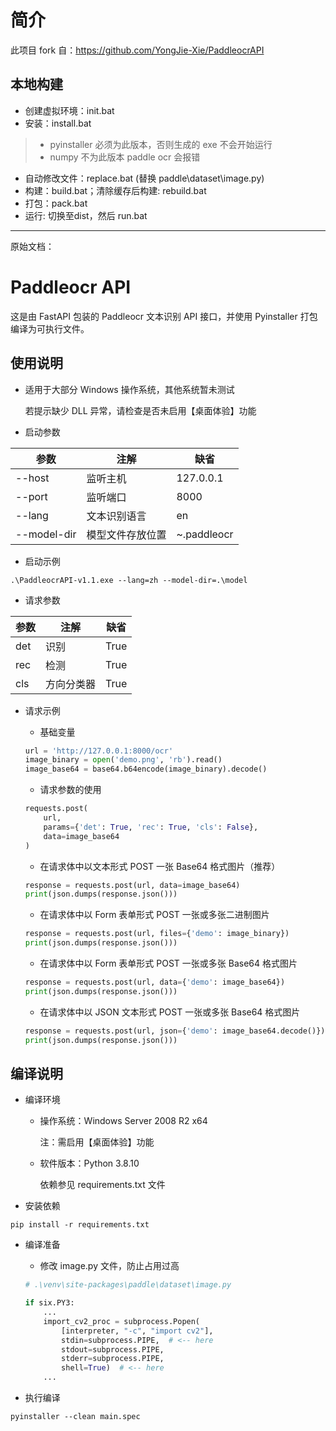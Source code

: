 # 简介
此项目 fork 自：https://github.com/YongJie-Xie/PaddleocrAPI

## 本地构建

- 创建虚拟环境：init.bat
- 安装：install.bat 
> - pyinstaller 必须为此版本，否则生成的 exe 不会开始运行
> - numpy 不为此版本 paddle ocr 会报错
- 自动修改文件：replace.bat (替换 paddle\dataset\image.py)
- 构建：build.bat；清除缓存后构建: rebuild.bat
- 打包：pack.bat
- 运行: 切换至dist，然后 run.bat
---

原始文档：

# Paddleocr API

这是由 FastAPI 包装的 Paddleocr 文本识别 API 接口，并使用 Pyinstaller 打包编译为可执行文件。

## 使用说明

- 适用于大部分 Windows 操作系统，其他系统暂未测试

  若提示缺少 DLL 异常，请检查是否未启用【桌面体验】功能

- 启动参数

| 参数          | 注解       | 缺省           |
|-------------|----------|--------------|
| --host      | 监听主机     | 127.0.0.1    |
| --port      | 监听端口     | 8000         |
| --lang      | 文本识别语言   | en           |
| --model-dir | 模型文件存放位置 | ~\.paddleocr |

- 启动示例

```shell
.\PaddleocrAPI-v1.1.exe --lang=zh --model-dir=.\model
```

- 请求参数

| 参数  | 注解    | 缺省   |
|-----|-------|------|
| det | 识别    | True |
| rec | 检测    | True |
| cls | 方向分类器 | True |

- 请求示例

  - 基础变量

  ```python
  url = 'http://127.0.0.1:8000/ocr'
  image_binary = open('demo.png', 'rb').read()
  image_base64 = base64.b64encode(image_binary).decode()
  ```

  - 请求参数的使用

  ```python
  requests.post(
      url,
      params={'det': True, 'rec': True, 'cls': False},
      data=image_base64
  )
  ```

  - 在请求体中以文本形式 POST 一张 Base64 格式图片（推荐）

  ```python
  response = requests.post(url, data=image_base64)
  print(json.dumps(response.json()))
  ```

  - 在请求体中以 Form 表单形式 POST 一张或多张二进制图片

  ```python
  response = requests.post(url, files={'demo': image_binary})
  print(json.dumps(response.json()))
  ```

  - 在请求体中以 Form 表单形式 POST 一张或多张 Base64 格式图片

  ```python
  response = requests.post(url, data={'demo': image_base64})
  print(json.dumps(response.json()))
  ```

  - 在请求体中以 JSON 文本形式 POST 一张或多张 Base64 格式图片

  ```python
  response = requests.post(url, json={'demo': image_base64.decode()})
  print(json.dumps(response.json()))
  ```

## 编译说明

- 编译环境

  - 操作系统：Windows Server 2008 R2 x64

    注：需启用【桌面体验】功能

  - 软件版本：Python 3.8.10

    依赖参见 requirements.txt 文件

- 安装依赖

```shell
pip install -r requirements.txt
```

- 编译准备

  - 修改 image.py 文件，防止占用过高

  ```python
  # .\venv\site-packages\paddle\dataset\image.py
  
  if six.PY3:
      ...
      import_cv2_proc = subprocess.Popen(
          [interpreter, "-c", "import cv2"],
          stdin=subprocess.PIPE,  # <-- here
          stdout=subprocess.PIPE,
          stderr=subprocess.PIPE,
          shell=True)  # <-- here
      ...
  ```

- 执行编译

```shell
pyinstaller --clean main.spec
```
